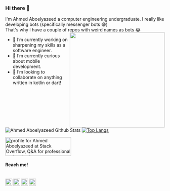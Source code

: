 ### Hi there 👋

I'm Ahmed Aboelyazeed a computer engineering undergraduate.
I really like developing bots (specifically messenger bots 😁)
</br>That's why I have a couple of repos with weird names as bots  😂
<img src="https://media.giphy.com/media/l0NgQIwNvU9AUuaY0/source.gif" align="right" height=300 width=300>
- 🔭 I’m currently working on sharpening my skills as a software engineer.
- 🌱 I’m currently curious about mobile development.
- 👯 I’m looking to collaborate on anything written in kotlin or dart!

![Ahmed Aboelyazeed Github Stats](https://github-readme-stats.vercel.app/api?username=ahmdaeyz&show_icons=true&title_color=fff&icon_color=79ff97&text_color=9f9f9f&bg_color=151515)
[![Top Langs](https://github-readme-stats.vercel.app/api/top-langs/?username=ahmdaeyz&layout=compact&langs_count=8&title_color=fff&icon_color=79ff97&text_color=9f9f9f&bg_color=151515)](https://github.com/ahmdaeyz?tab=repositories)

<a href="https://stackoverflow.com/users/9297478/ahmed-aboelyazeed"><img src="https://stackoverflow.com/users/flair/9297478.png?theme=dark" width="208" height="58" alt="profile for Ahmed Aboelyazeed at Stack Overflow, Q&amp;A for professional and enthusiast programmers" title="profile for Ahmed Aboelyazeed at Stack Overflow, Q&amp;A for professional and enthusiast programmers"></a>

#### Reach me!
<br/>
<a href="https://twitter.com/ahmdaeyz">
  <img align="left" alt="Hemant Joshi| Twitter" width="22px" src="https://cdn.jsdelivr.net/npm/simple-icons@v3/icons/twitter.svg" />
</a>
<a href="https://www.linkedin.com/in/ahmdaeyz/">
  <img align="left" alt="Linkedin" width="22px" src="https://cdn.jsdelivr.net/npm/simple-icons@v3/icons/linkedin.svg" />
</a>
<a href="https://t.me/ahmdaeyz0">
  <img align="left" alt="Telegram" width="22px" src="https://cdn.jsdelivr.net/npm/simple-icons@v3/icons/telegram.svg" />
</a>
<a href="https://leetcode.com/ahmdaeyz/">
  <img align="left" alt="Leetcode" width="22px" src="https://cdn.jsdelivr.net/npm/simple-icons@v3/icons/leetcode.svg" />
</a>
